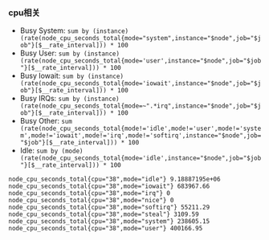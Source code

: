 ### cpu相关

- Busy System: `sum by (instance)(rate(node_cpu_seconds_total{mode="system",instance="$node",job="$job"}[$__rate_interval])) * 100`
- Busy User: `sum by (instance)(rate(node_cpu_seconds_total{mode='user',instance="$node",job="$job"}[$__rate_interval])) * 100`
- Busy Iowait: `sum by (instance)(rate(node_cpu_seconds_total{mode='iowait',instance="$node",job="$job"}[$__rate_interval])) * 100`
- Busy IRQs: `sum by (instance)(rate(node_cpu_seconds_total{mode=~".*irq",instance="$node",job="$job"}[$__rate_interval])) * 100`
- Busy Other: `sum (rate(node_cpu_seconds_total{mode!='idle',mode!='user',mode!='system',mode!='iowait',mode!='irq',mode!='softirq',instance="$node",job="$job"}[$__rate_interval])) * 100`
- Idle: `sum by (mode)(rate(node_cpu_seconds_total{mode='idle',instance="$node",job="$job"}[$__rate_interval])) * 100`

```
node_cpu_seconds_total{cpu="38",mode="idle"} 9.18887195e+06
node_cpu_seconds_total{cpu="38",mode="iowait"} 683967.66
node_cpu_seconds_total{cpu="38",mode="irq"} 0
node_cpu_seconds_total{cpu="38",mode="nice"} 0
node_cpu_seconds_total{cpu="38",mode="softirq"} 55211.29
node_cpu_seconds_total{cpu="38",mode="steal"} 3109.59
node_cpu_seconds_total{cpu="38",mode="system"} 238605.15
node_cpu_seconds_total{cpu="38",mode="user"} 400166.95
```